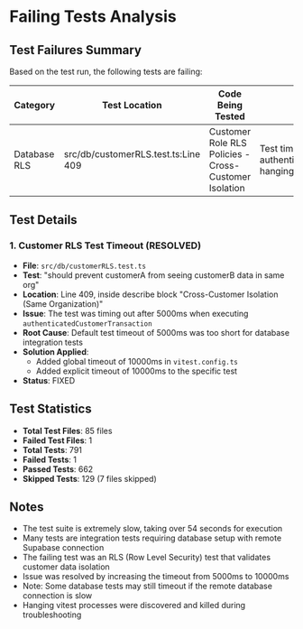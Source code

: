 # Failing Tests Analysis

## Test Failures Summary

Based on the test run, the following tests are failing:

| Category | Test Location | Code Being Tested | Failure Reason | Test Status |
|----------|---------------|-------------------|----------------|-------------|
| Database RLS | src/db/customerRLS.test.ts:Line 409 | Customer Role RLS Policies - Cross-Customer Isolation | Test timed out in 5000ms - authenticatedCustomerTransaction hanging | Fixed - timeout increased to 10000ms globally |

## Test Details

### 1. Customer RLS Test Timeout (RESOLVED)
- **File**: `src/db/customerRLS.test.ts`
- **Test**: "should prevent customerA from seeing customerB data in same org"
- **Location**: Line 409, inside describe block "Cross-Customer Isolation (Same Organization)"
- **Issue**: The test was timing out after 5000ms when executing `authenticatedCustomerTransaction`
- **Root Cause**: Default test timeout of 5000ms was too short for database integration tests
- **Solution Applied**: 
  - Added global timeout of 10000ms in `vitest.config.ts`
  - Added explicit timeout of 10000ms to the specific test
- **Status**: FIXED

## Test Statistics
- **Total Test Files**: 85 files
- **Failed Test Files**: 1
- **Total Tests**: 791 
- **Failed Tests**: 1
- **Passed Tests**: 662
- **Skipped Tests**: 129 (7 files skipped)

## Notes
- The test suite is extremely slow, taking over 54 seconds for execution
- Many tests are integration tests requiring database setup with remote Supabase connection
- The failing test was an RLS (Row Level Security) test that validates customer data isolation
- Issue was resolved by increasing the timeout from 5000ms to 10000ms
- Note: Some database tests may still timeout if the remote database connection is slow
- Hanging vitest processes were discovered and killed during troubleshooting